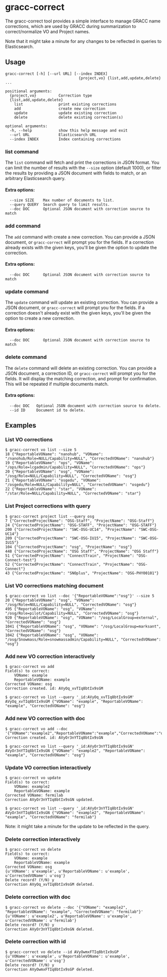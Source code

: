 # gracc-correct

The gracc-correct tool provides a simple interface to manage GRACC name corrections, which
are used by GRACC during summarization to correct/normalize VO and Project names.

Note that it might take a minute for any changes to be reflected in queries to Elasticsearch.

## Usage

```
gracc-correct [-h] [--url URL] [--index INDEX]
                                 {project,vo} {list,add,update,delete} ...

positional arguments:
  {project,vo}          Correction type
  {list,add,update,delete}
    list                print existing corrections
    add                 create new correction
    update              update existing correction
    delete              delete existing correction(s)

optional arguments:
  -h, --help            show this help message and exit
  --url URL             Elasticsearch URL
  --index INDEX         Index containing corrections
```

### list command

The `list` command will fetch and print the corrections in JSON format. You can limit the number
of results with the `--size` option (default 1000), or filter the results by providing a JSON document
with fields to match, or an arbitrary Elasticsearch query.

#### Extra options:

```
  --size SIZE    Max number of documents to list.
  --query QUERY  Search query to limit results.
  --doc DOC      Optional JSON document with correction source to match
```

### add command

The `add` command with create a new correction. You can provide a JSON document, or 
`gracc-correct` will prompt you for the fields. If a correction already exists with the
given keys, you'll be given the option to update the correction.

#### Extra options:

```
  --doc DOC      Optional JSON document with correction source to match
```

### update command

The `update` command will update an existing correction. You can provide a JSON document, or 
`gracc-correct` will prompt you for the fields. If a correction doesn't already exist with
the given keys, you'll be given the option to create a new correction.


#### Extra options:

```
  --doc DOC      Optional JSON document with correction source to match
```

### delete command

The `delete` command will delete an existing correction. You can provide a JSON document, a 
correction ID, or `gracc-correct` will prompt you for the fields. It will display the matching 
correction, and prompt for confirmation. This will be repeated if multiple documents match.

#### Extra options:

```
  --doc DOC   Optional JSON document with correction source to delete.
  --id ID     Document id to delete.
```

## Examples

### List VO corrections

```
$ gracc-correct vo list --size 5
18 {"ReportableVOName": "nanohub", "VOName": "/nanohub/Role=NULL/Capability=NULL", "CorrectedVOName": "nanohub"}
19 {"ReportableVOName": "ops", "VOName": "/ops/Role=lcgadmin/Capability=NULL", "CorrectedVOName": "ops"}
20 {"ReportableVOName": "osg", "VOName": "/osg/Role=NULL/Capability=NULL", "CorrectedVOName": "osg"}
21 {"ReportableVOName": "osgedu", "VOName": "/osgedu/Role=NULL/Capability=NULL", "CorrectedVOName": "osgedu"}
22 {"ReportableVOName": "star", "VOName": "/star/Role=NULL/Capability=NULL", "CorrectedVOName": "star"}
```

### List Project corrections with query

```
$ gracc-correct project list --query osg
7 {"CorrectedProjectName": "OSG-Staff", "ProjectName": "OSG-Staff"}
24 {"CorrectedProjectName": "OSG-STAFF", "ProjectName": "OSG-STAFF"}
200 {"CorrectedProjectName": "SWC-OSG-UC14", "ProjectName": "SWC-OSG-UC14"}
209 {"CorrectedProjectName": "SWC-OSG-IU15", "ProjectName": "SWC-OSG-IU15"}
104 {"CorrectedProjectName": "osg", "ProjectName": "osg"}
448 {"CorrectedProjectName": "OSG Staff", "ProjectName": "OSG Staff"}
51 {"CorrectedProjectName": "ConnectTrain", "ProjectName": "OSG-Connect-test"}
52 {"CorrectedProjectName": "ConnectTrain", "ProjectName": "OSG-Connect"}
43 {"CorrectedProjectName": "SNOplus", "ProjectName": "OSG-PHY00101"}
```

### List VO corrections matching document

```
$ gracc-correct vo list --doc '{"ReportableVOName":"osg"}' --size 5
20 {"ReportableVOName": "osg", "VOName": "/osg/Role=NULL/Capability=NULL", "CorrectedVOName": "osg"}
495 {"ReportableVOName": "osg", "VOName": "/osg/Role=pilot/Capability=NULL", "CorrectedVOName": "osg"}
920 {"ReportableVOName": "osg", "VOName": "/osg/LocalGroup=external", "CorrectedVOName": "osg"}
1041 {"ReportableVOName": "osg", "VOName": "/osg/LocalGroup=marksant", "CorrectedVOName": "osg"}
1042 {"ReportableVOName": "osg", "VOName": "/osg/Snowmass/Role=snowmassadmin/Capability=NULL", "CorrectedVOName": "osg"}
```

### Add new VO correction interactively

```
$ gracc-correct vo add
Field(s) to correct:
    VOName: example
    ReportableVOName: example
Corrected VOName: osg
Correction created. id: AVyOq_xvTIq8btIx9sGM

$ gracc-correct vo list --query '_id:AVyOq_xvTIq8btIx9sGM'
AVyOq_xvTIq8btIx9sGM {"VOName": "example", "ReportableVOName": "example", "CorrectedVOName": "osg"}
```

### Add new VO correction with doc

```
$ gracc-correct vo add --doc '{"VOName":"example2","ReportableVOName":"example","CorrectedVOName":"osg"}'
Correction created. id: AVyOr3nYTIq8btIx9sGN

$ gracc-correct vo list --query '_id:AVyOr3nYTIq8btIx9sGN'
AVyOr3nYTIq8btIx9sGN {"VOName": "example2", "ReportableVOName": "example", "CorrectedVOName": "osg"}
```

### Update VO correction interactively

```
$ gracc-correct vo update
Field(s) to correct:
    VOName: example2
    ReportableVOName: example
Corrected VOName: fermilab
Correction AVyOr3nYTIq8btIx9sGN updated.

$ gracc-correct vo list --query '_id:AVyOr3nYTIq8btIx9sGN'
AVyOr3nYTIq8btIx9sGN {"VOName": "example2", "ReportableVOName": "example", "CorrectedVOName": "fermilab"}
```

Note: it might take a minute for the update to be reflected in the query.

### Delete correction interactively

```
$ gracc-correct vo delete
Field(s) to correct:
    VOName: example
    ReportableVOName: example
Corrected VOName: osg
{u'VOName': u'example', u'ReportableVOName': u'example', u'CorrectedVOName': u'osg'}
Delete record? (Y/N) y
Correction AVyOq_xvTIq8btIx9sGM deleted.
```

### Delete correction with doc

```
$ gracc-correct vo delete --doc '{"VOName": "example2", "ReportableVOName": "example", "CorrectedVOName": "fermilab"}'
{u'VOName': u'example2', u'ReportableVOName': u'example', u'CorrectedVOName': u'fermilab'}
Delete record? (Y/N) y
Correction AVyOr3nYTIq8btIx9sGN deleted.
```

### Delete correction with id

```
$ gracc-correct vo delete --id AVyOwmxFTIq8btIx9sGP
{u'VOName': u'example', u'ReportableVOName': u'example', u'CorrectedVOName': u'osg'}
Delete record? (Y/N) y
Correction AVyOwmxFTIq8btIx9sGP deleted.
```
